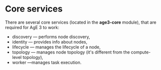 # Core services

There are several core services (located in the **age3-core** module), that are required for AgE 3 to work:
* discovery — performs node discovery,
* identity — provides info about nodes,
* lifecycle — manages the lifecycle of a node,
* topology — manages node topology (it's different from the compute-level topology),
* worker —manages task execution.